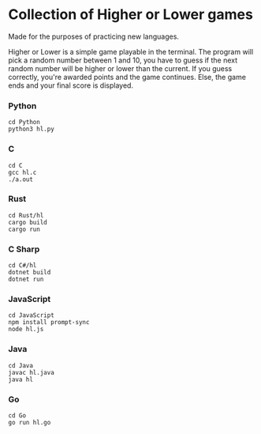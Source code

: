 # Collection of Higher or Lower games

Made for the purposes of practicing new languages.

Higher or Lower is a simple game playable in the terminal. The program will pick a random number between 1 and 10, you have to guess if the next random number will be higher or lower than the current. If you guess correctly, you're awarded points and the game continues. Else, the game ends and your final score is displayed.

### Python
```
cd Python
python3 hl.py
```

### C
```
cd C
gcc hl.c
./a.out
```

### Rust
```
cd Rust/hl
cargo build
cargo run
```

### C Sharp
```
cd C#/hl
dotnet build
dotnet run
```

### JavaScript
```
cd JavaScript
npm install prompt-sync
node hl.js
```

### Java
```
cd Java
javac hl.java
java hl
```

### Go
```
cd Go
go run hl.go
```